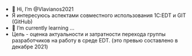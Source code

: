 - 👋 Hi, I’m @Vlavianos2021
- Я интересуюсь аспектами совмеcтного использования 1C:EDT и GIT (GitHub)
- 🌱 I’m currently learning ...
- Цель - оценка актуальности и затратности перехода группы разработчиков на работу в среде EDT.
  (это превью составлено в декабре 2021)
